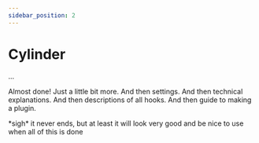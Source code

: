 ```yaml
---
sidebar_position: 2
---
```


# Cylinder

...

Almost done! Just a little bit more. And then settings. And then technical explanations. And then descriptions of all hooks. And then guide to making a plugin.

\*sigh* it never ends, but at least it will look very good and be nice to use when all of this is done
